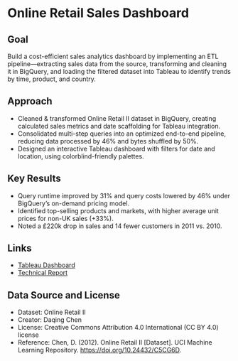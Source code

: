 # Online Retail Sales Dashboard
## Goal
Build a cost-efficient sales analytics dashboard by implementing an ETL pipeline—extracting sales data from the source, transforming and cleaning it in BigQuery, and loading the filtered dataset into Tableau to identify trends by time, product, and country.

## Approach
- Cleaned & transformed Online Retail II dataset in BigQuery, creating calculated sales metrics and date scaffolding for Tableau integration.
- Consolidated multi-step queries into an optimized end-to-end pipeline, reducing data processed by 46% and bytes shuffled by 50%.
- Designed an interactive Tableau dashboard with filters for date and location, using colorblind-friendly palettes.

## Key Results
- Query runtime improved by 31% and query costs lowered by 46% under BigQuery’s on-demand pricing model.
- Identified top-selling products and markets, with higher average unit prices for non-UK sales (+33%).
- Noted a £220k drop in sales and 14 fewer customers in 2011 vs. 2010.

## Links
- [Tableau Dashboard](https://public.tableau.com/views/RetailSalesDashboard_17545186499380/Dashboard?:language=en-US&:sid=&:redirect=auth&:display_count=n&:origin=viz_share_link)
- [Technical Report](https://github.com/nvpham12/Online-Retail-II-Sales-Dashboard/blob/main/Technical%20Report%20Online%20Retail%20Dashboard.md)

## Data Source and License
- Dataset: Online Retail II  
- Creator: Daqing Chen
- License: Creative Commons Attribution 4.0 International (CC BY 4.0) license
- Reference: Chen, D. (2012). Online Retail II [Dataset]. UCI Machine Learning Repository. https://doi.org/10.24432/C5CG6D.
